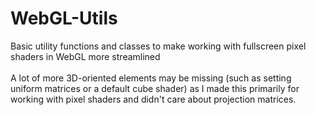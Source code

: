 # WebGL-Utils
Basic utility functions and classes to make working with fullscreen pixel shaders in WebGL more streamlined<br/><br/>
A lot of more 3D-oriented elements may be missing (such as setting uniform matrices or a default cube shader) as I made this primarily for working with pixel shaders and didn't care about projection matrices.<br/>
